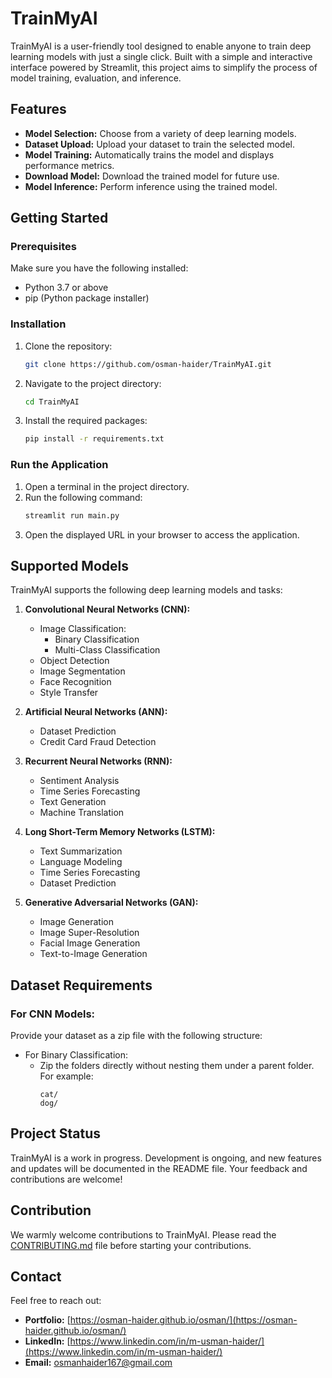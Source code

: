 # TrainMyAI

TrainMyAI is a user-friendly tool designed to enable anyone to train deep learning models with just a single click. Built with a simple and interactive interface powered by Streamlit, this project aims to simplify the process of model training, evaluation, and inference.

## Features
- **Model Selection:** Choose from a variety of deep learning models.
- **Dataset Upload:** Upload your dataset to train the selected model.
- **Model Training:** Automatically trains the model and displays performance metrics.
- **Download Model:** Download the trained model for future use.
- **Model Inference:** Perform inference using the trained model.

## Getting Started

### Prerequisites
Make sure you have the following installed:
- Python 3.7 or above
- pip (Python package installer)

### Installation
1. Clone the repository:
   ```bash
   git clone https://github.com/osman-haider/TrainMyAI.git
   ```
2. Navigate to the project directory:
   ```bash
   cd TrainMyAI
   ```
3. Install the required packages:
   ```bash
   pip install -r requirements.txt
   ```

### Run the Application
1. Open a terminal in the project directory.
2. Run the following command:
   ```bash
   streamlit run main.py
   ```
3. Open the displayed URL in your browser to access the application.

## Supported Models
TrainMyAI supports the following deep learning models and tasks:

1. **Convolutional Neural Networks (CNN):**
   - Image Classification:
     - Binary Classification
     - Multi-Class Classification
   - Object Detection
   - Image Segmentation
   - Face Recognition
   - Style Transfer

2. **Artificial Neural Networks (ANN):**
   - Dataset Prediction
   - Credit Card Fraud Detection

3. **Recurrent Neural Networks (RNN):**
   - Sentiment Analysis
   - Time Series Forecasting
   - Text Generation
   - Machine Translation

4. **Long Short-Term Memory Networks (LSTM):**
   - Text Summarization
   - Language Modeling
   - Time Series Forecasting
   - Dataset Prediction

5. **Generative Adversarial Networks (GAN):**
   - Image Generation
   - Image Super-Resolution
   - Facial Image Generation
   - Text-to-Image Generation

## Dataset Requirements
### For CNN Models:
Provide your dataset as a zip file with the following structure:
- For Binary Classification:
  - Zip the folders directly without nesting them under a parent folder. For example:
    ```
    cat/
    dog/
    ```

## Project Status
TrainMyAI is a work in progress. Development is ongoing, and new features and updates will be documented in the README file. Your feedback and contributions are welcome!

## Contribution
We warmly welcome contributions to TrainMyAI. Please read the [CONTRIBUTING.md](link) file before starting your contributions.

## Contact
Feel free to reach out:
- **Portfolio:** [https://osman-haider.github.io/osman/](https://osman-haider.github.io/osman/)
- **LinkedIn:** [https://www.linkedin.com/in/m-usman-haider/](https://www.linkedin.com/in/m-usman-haider/)
- **Email:** osmanhaider167@gmail.com
